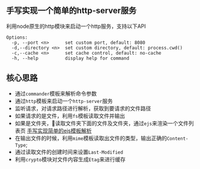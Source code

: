 ## 手写实现一个简单的http-server服务

利用node原生的http模块来启动一个http服务，支持以下API

```shell
Options:
  -p, --port <n>      set custom port, default: 8080
  -d,--directory <n>  set custom directory, default: process.cwd()
  -c,--cache <n>      set cache control, default: no-cache
  -h, --help          display help for command
```

## 核心思路

* 通过`commander`模板来解析命令参数
* 通过`http`模板来启动一个`http-server`服务
* 监听请求，对请求路径进行解析，获取到要请求的文件路径
* 如果请求的是文件，利用`fs`模板读取文件并输出
* 如果是文件夹，读取文件夹下面的文件及文件夹，通过`ejs`来渲染一个文件列表页 [手写实现简单的ejs模板解析](../ejs/README.md)
* 在输出文件的时候，利用`mime`模板读取出文件的类型，输出正确的`Content-Type`;
* 通过读取文件的创建时间来设置`Last-Modified`
* 利用`crypto`模块对文件内容生成`Etag`来进行缓存